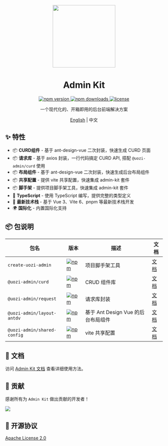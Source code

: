 <p align="center">
  <img src="https://uozi-tech.github.io/admin-kit/logo.svg" width="200" />
</p>

<h1 align="center">Admin Kit</h1>

<p align="center">
  <a href="https://www.npmjs.com/package/create-uozi-admin">
    <img src="https://img.shields.io/npm/v/create-uozi-admin.svg" alt="npm version" />
  </a>
  <a href="https://www.npmjs.com/package/create-uozi-admin">
    <img src="https://img.shields.io/npm/dm/create-uozi-admin.svg" alt="npm downloads" />
  </a>
  <a href="https://github.com/uozi-tech/admin-kit/blob/main/LICENSE">
    <img src="https://img.shields.io/github/license/uozi-tech/admin-kit" alt="license" />
  </a>
</p>

<p align="center">一个现代化的、开箱即用的后台前端解决方案</p>

<p align="center">
  <a href="./README.en.md">English</a> | 中文
</p>

## ✨ 特性

- 📦 **CURD组件** - 基于 ant-design-vue 二次封装，快速生成 CURD 页面
- 📦 **请求库** - 基于 axios 封装，一行代码搞定 CURD API, 搭配 `@uozi-admin/curd` 使用
- 📦 **布局组件** - 基于 ant-design-vue 二次封装，快速生成后台布局组件
- 📦 **共享配置** - 提供 vite 共享配置，快速集成 admin-kit 套件
- 📦 **脚手架** - 提供项目脚手架工具，快速集成 admin-kit 套件
- 🎯 **TypeScript** - 使用 TypeScript 编写，提供完整的类型定义
- 🚀 **最新技术栈** - 基于 Vue 3、Vite 6、pnpm 等最新技术栈开发
- 🌍 **国际化** - 内置国际化支持


## 📦 包说明

| 包名 | 版本 | 描述 | 文档 |
| --- | --- | --- | --- |
| `create-uozi-admin` | [![npm](https://img.shields.io/npm/v/create-uozi-admin.svg)](https://www.npmjs.com/package/create-uozi-admin) | 项目脚手架工具 | [文档](https://uozi-tech.github.io/admin-kit/zh/cli/quick-start) |
| `@uozi-admin/curd` | [![npm](https://img.shields.io/npm/v/@uozi-admin/curd.svg)](https://www.npmjs.com/package/@uozi-admin/curd) | CRUD 组件库 | [文档](https://uozi-tech.github.io/admin-kit/zh/curd/quick-start) |
| `@uozi-admin/request` | [![npm](https://img.shields.io/npm/v/@uozi-admin/request.svg)](https://www.npmjs.com/package/@uozi-admin/request) | 请求库封装 | [文档](https://uozi-tech.github.io/admin-kit/zh/request/quick-start) |
| `@uozi-admin/layout-antdv` | [![npm](https://img.shields.io/npm/v/@uozi-admin/layout-antdv.svg)](https://www.npmjs.com/package/@uozi-admin/layout-antdv) | 基于 Ant Design Vue 的后台布局组件 | [文档](https://uozi-tech.github.io/admin-kit/zh/layout/quick-start) |
| `@uozi-admin/shared-config` | [![npm](https://img.shields.io/npm/v/@uozi-admin/shared-config.svg)](https://www.npmjs.com/package/@uozi-admin/shared-config) | vite 共享配置 | [文档](https://uozi-tech.github.io/admin-kit/zh/shared-config/quick-start) |

## 📖 文档

访问 [Admin Kit 文档](https://uozi-tech.github.io/admin-kit/) 查看详细使用方法。

## 🤝 贡献

感谢所有为 `Admin Kit` 做出贡献的开发者！

<a href="https://github.com/uozi-tech/admin-kit/graphs/contributors">
  <img src="https://contrib.rocks/image?repo=uozi-tech/admin-kit" />
</a>

## 📄 开源协议

[Apache License 2.0](./LICENSE)